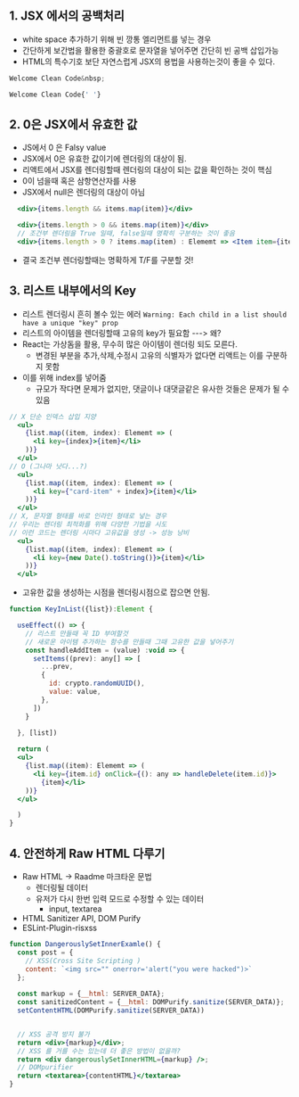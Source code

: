## 1. JSX 에서의 공백처리
- white space 추가하기 위해 빈 깡통 엘리먼트를 넣는 경우
- 간단하게 보간법을 활용한 중괄호로 문자열을 넣어주면 간단히 빈 공백 삽입가능
- HTML의 특수기호 보단 자연스럽게 JSX의 용법을 사용하는것이 좋을 수 있다.
```jsx
Welcome Clean Code&nbsp;

Welcome Clean Code{' '}
```

## 2. 0은 JSX에서 유효한 값
- JS에서 0 은 Falsy value
- JSX에서 0은 유효한 값이기에 렌더링의 대상이 됨.
- 리액트에서 JSX를 렌더링할때 렌더링의 대상이 되는 값을 확인하는 것이 핵심
- 0이 넘을때 혹은 삼항연산자를 사용
- JSX에서 null은 렌더링의 대상이 아님
```jsx
  <div>{items.length && items.map(item)}</div>

  <div>{items.length > 0 && items.map(item)}</div>
  // 조건부 렌더링을 True 일때, false일때 명확히 구분하는 것이 좋음
  <div>{items.length > 0 ? items.map(item) : Elememt => <Item item={item} /> : null}</div>
```
- 결국 조건부 렌더링할때는 명확하게 T/F를 구분할 것!

## 3. 리스트 내부에서의 Key
- 리스트 렌더링시 흔히 볼수 있는 에러
`Warning: Each child in a list should have a unique "key" prop`
- 리스트의 아이템을 렌더링할때 고유의 key가 필요함 ---> 왜?
- React는 가상돔을 활용, 무수히 많은 아이템이 렌더링 되도 모른다.
  - 변경된 부분을 추가,삭제,수정시 고유의 식별자가 없다면 리액트는 이를 구분하지 못함
- 이를 위해 index를 넣어줌
  - 규모가 작다면 문제가 없지만, 댓글이나 대댓글같은 유사한 것들은 문제가 될 수 있음

```jsx
// X 단순 인덱스 삽입 지양
  <ul>
    {list.map((item, index): Elememt => (
      <li key={index}>{item}</li>
    ))}
  </ul>
// O (그나마 낫다...?)
  <ul>
    {list.map((item, index): Elememt => (
      <li key={"card-item" + index}>{item}</li>
    ))}
  </ul>
// X, 문자열 형태를 바로 인라인 형태로 넣는 경우
// 우리는 렌더링 최적화를 위해 다양한 기법을 시도
// 이런 코드는 렌더링 시마다 고유값을 생성 -> 성능 낭비
  <ul>
    {list.map((item, index): Elememt => (
      <li key={new Date().toString()}>{item}</li>
    ))}
  </ul>

```
- 고유한 값을 생성하는 시점을 렌더링시점으로 잡으면 안됨.
```jsx
function KeyInList({list}):Element {

  useEffect(() => {
    // 리스트 만들때 꼭 ID 부여할것
    // 새로운 아이템 추가하는 함수를 만들때 그때 고유한 값을 넣어주기
    const handleAddItem = (value) :void => {
      setItems((prev): any[] => [
        ...prev,
        {
          id: crypto.randomUUID(),
          value: value,
        },
      ])
    }

  }, [list])
  
  return (
  <ul>
    {list.map((item): Elememt => (
      <li key={item.id} onClick={(): any => handleDelete(item.id)}>
        {item}</li>
    ))}
  </ul>

  )
}
```

## 4. 안전하게 Raw HTML 다루기
- Raw HTML -> Raadme 마크타운 문법
  - 렌더링될 데이터
  - 유저가 다시 한번 입력 모드로 수정할 수 있는 데이터
    - input, textarea
- HTML Sanitizer API, DOM Purify
- ESLint-Plugin-risxss
```jsx
function DangerouslySetInnerExamle() {
  const post = {
    // XSS(Cross Site Scripting )
    content: `<img src="" onerror='alert("you were hacked")>`
  };
  
  const markup = {__html: SERVER_DATA};
  const sanitizedContent = {__html: DOMPurify.sanitize(SERVER_DATA)};
  setContentHTML(DOMPurify.sanitize(SERVER_DATA))


  // XSS 공격 방지 불가
  return <div>{markup}</div>;
  // XSS 를 거를 수는 있는데 더 좋은 방법이 없을까?
  return <div dangerouslySetInnerHTML={markup} />;
  // DOMpurifier
  return <textarea>{contentHTML}</textarea>
}
```

